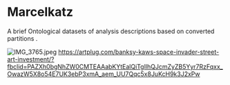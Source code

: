 # Marcelkatz
A brief Ontological datasets of analysis descriptions based on converted partitions .

![IMG_3765.jpeg](https://cdn-uploads.huggingface.co/production/uploads/67b2ec7d626cd81034c0617f/vtkrUAcqyklrwL5E9tAxu.jpeg)
<href>https://artplug.com/banksy-kaws-space-invader-street-art-investment/?fbclid=PAZXh0bgNhZW0CMTEAAabKYtEalQiTgIlhQJcmZyZB5Yyr7RzFqxx_OwazW5X8o54E7UK3ebP3xmA_aem_UU7Qqc5x8JuKcH9k3J2xPw</href>

